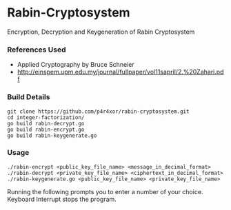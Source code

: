 # Rabin-Cryptosystem
Encryption, Decryption and Keygeneration of Rabin Cryptosystem

### References Used
* Applied Cryptography by Bruce Schneier
* http://einspem.upm.edu.my/journal/fullpaper/vol11sapril/2.%20Zahari.pdf
  
### Build Details
```
git clone https://github.com/p4r4xor/rabin-cryptosystem.git
cd integer-factorization/  
go build rabin-decrypt.go
go build rabin-encrypt.go
go build rabin-keygenerate.go
```
### Usage
```
./rabin-encrypt <public_key_file_name> <message_in_decimal_format>
./rabin-decrypt <private_key_file_name> <ciphertext_in_decimal_format>
./rabin-keygenerate.go <public_key_file_name> <private_key_file_name>
```
Running the following prompts you to enter a number of your choice.  
Keyboard Interrupt stops the program.
